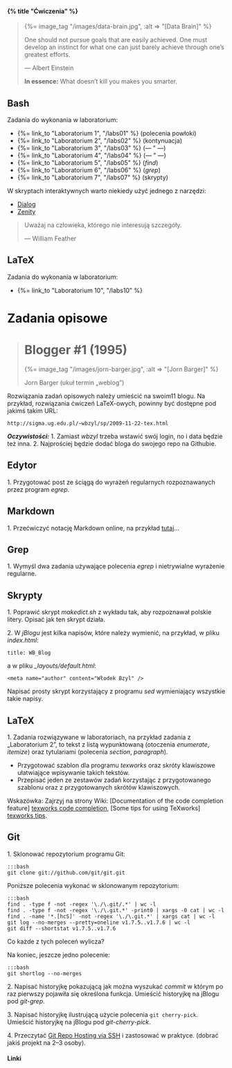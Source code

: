 #### {% title "Ćwiczenia" %}

<blockquote>
  {%= image_tag "/images/data-brain.jpg", :alt => "[Data Brain]" %}
  <p>
   One should not pursue goals that are easily achieved. One must
   develop an instinct for what one can just barely achieve through
   one’s greatest efforts.
  </p>
  <p class="author">— Albert Einstein</p>
  <p><b>In essence:</b> What doesn’t kill you makes you smarter.</p>
</blockquote>

<!---
   In the interests of clarity, it seemed necessary to constantly
   remind myself to pay not the slightest attention to the elegance of
   the presentation; I adhered conscientiously to the rule of the
   brilliant theoretician, Ludwig Boltzmann, to leave elegance to
   tailors and shoemakers.
   — Albert Einstein

Skrypty należy umieścić w repozytorium git. Nazwa repozytorium
dla konkretnego zestawu zadań powinna być jedna dla całej
grupy laboratoryjnej.

Dla użytkownika *wbzyl* zakładanie repozytorium „bare” z systemem
„wtewewte” może wyglądać tak:

    mkdir latex
    cd latex
    git init
    touch README.markdown
    # ... dodajemy pozostałe pliki z kodem/rozwiązaniem ...
    git add .
    git commit -m "gotowe"
    cd ..
    git clone --bare latex ~/public_git/latex.git
    rm -rf latex

Ponieważ repozytoria w katalogu **public_git** są publiczne,
każdy może je klonować (system „wte”):

    git clone git://sigma.ug.edu.pl/~wbzyl/latex.git

Ale właściciel repozytorium powinien klonować swoje repozytoria tak
(system „wtewewte”):

    git clone ssh://sigma.ug.edu.pl/~wbzyl/public_git/latex.git

Oczywiście tylko dla repozytoriów „wtewewte” można wykonać
polecenie *push*:

    cd latex
    # ... edytujemy jakiś plik ... dodajemy nowe pliki ...
    git add .
    git commit -m "nowa wersja"
    git push

-->

## Bash

Zadania do wykonania w laboratorium:

* {%= link_to "Laboratorium 1", "/labs01" %} (polecenia powłoki)
* {%= link_to "Laboratorium 2", "/labs02" %} (kontynuacja)
* {%= link_to "Laboratorium 3", "/labs03" %} (— " —)
* {%= link_to "Laboratorium 4", "/labs04" %} (— " —)
* {%= link_to "Laboratorium 5", "/labs05" %} (*find*)
* {%= link_to "Laboratorium 6", "/labs06" %} (*grep*)
* {%= link_to "Laboratorium 7", "/labs07" %} (skrypty)

W skryptach interaktywnych warto niekiedy użyć
jednego z narzędzi:

* [Dialog](http://en.wikipedia.org/wiki/Dialog_%28software%29)
* [Zenity](http://en.wikipedia.org/wiki/Zenity)


<blockquote>
  <p>Uważaj na człowieka, którego nie interesują szczegóły.
  </p>
  <p class="author">— William Feather</p>
</blockquote>

## LaTeX

Zadania do wykonania w laboratorium:

* {%= link_to "Laboratorium 10", "/labs10" %}

<!--

## Git

Zadania do wykonania w laboratorium:

* {%= link_to "Laboratorium 12", "/labs12" %} (praca w zespołach)
* {%= link_to "Laboratorium 13", "/labs13" %} (gałęzie, scalanie)

## Zaliczenia

Laboratoria 14, 15.

-->


# Zadania opisowe

<blockquote>
  <h1>Blogger #1 (1995)</h1>
  <p>{%= image_tag "/images/jorn-barger.jpg", :alt => "[Jorn Barger]" %}</p>
  <p class="author">Jorn Barger (ukuł termin „weblog”)</p>
</blockquote>

Rozwiązania zadań opisowych należy umieścić na swoim11 blogu.
Na przykład, rozwiązania ćwiczeń LaTeX-owych, powinny
być dostępne pod jakimś takim URL:

    http://sigma.ug.edu.pl/~wbzyl/sp/2009-11-22-tex.html

***Oczywistości:***
1\. Zamiast *wbzyl* trzeba wstawić swój login, no i data będzie też inna.
2\. Najprościej będzie dodać bloga do swojego repo na Githubie.


## Edytor

1\. Przygotować post ze ściągą do wyrażeń regularnych
rozpoznawanych przez program *egrep*.


## Markdown

1\. Przećwiczyć notację Markdown online, na przykład
[tutaj](http://joncom.be/experiments/markdown-editor/edit/)…


## Grep

1\. Wymyśl dwa zadania używające polecenia *egrep* i&nbsp;nietrywialne
wyrażenie regularne.


## Skrypty

1\. Poprawić skrypt *makedict.sh* z wykładu tak, aby rozpoznawał
polskie litery. Opisać jak ten skrypt działa.

2\. W *jBlogu* jest kilka napisów, które należy wymienić,
na przykład, w pliku *index.html*:

    title: WB_Blog

a w pliku *_layouts/default.html*:

    <meta name="author" content="Włodek Bzyl" />

Napisać prosty skrypt korzystający z programu *sed*
wymieniający wszystkie takie napisy.


## LaTeX

1\. Zadania rozwiązywane w laboratoriach, na przykład
zadania z „Laboratorium 2”, to tekst z listą wypunktowaną
(otoczenia *enumerate*, *itemize*)
oraz tytulariami (polecenia *section*, *paragraph*).

* Przygotować szablon dla programu *texworks* oraz
  skróty klawiszowe ułatwiające wpisywanie takich tekstów.
* Przepisać jeden ze zestawów
  zadań korzystając z przygotowanego szablonu oraz z
  przygotowanych skrótów klawiszowych.

Wskazówka: Zajrzyj na strony Wiki:
[Documentation of the code completion feature] [texworks code completion],
[Some tips for using TeXworks] [texworks tips].


## Git

1\. Sklonować repozytorium programu Git:

    :::bash
    git clone git://github.com/git/git.git

Poniższe polecenia wykonać w sklonowanym repozytorium:

    :::bash
    find . -type f -not -regex '\./\.git/.*' | wc -l
    find . -type f -not -regex '\./\.git.*' -print0 | xargs -0 cat | wc -l
    find . -name '*.[hcS]' -not -regex '\./\.git.*' | xargs cat | wc -l
    git log --no-merges --pretty=oneline v1.7.5..v1.7.6 | wc -l
    git diff --shortstat v1.7.5..v1.7.6

Co każde z tych poleceń wylicza?

Na koniec, jeszcze jedno polecenie:

    :::bash
    git shortlog --no-merges

2\. Napisać historyjkę pokazującą jak można
wyszukać *commit* w którym po raz pierwszy
pojawiła się określona funkcja.
Umieścić historyjkę na jBlogu pod *git-grep*.

3\. Napisać historyjkę ilustrującą użycie polecenia
`git cherry-pick`.
Umieścić historyjkę na jBlogu pod *git-cherry-pick*.

4\. Przeczytać [Git Repo Hosting via SSH](http://rfelix.com/2010/04/06/git-repo-hosting-via-ssh/)
i zastosować w praktyce. (dobrać jakiś projekt na 2–3 osoby).


#### Linki

[texworks tips]: http://code.google.com/p/texworks/wiki/TipsAndTricks "Tips and Tricks"
[texworks code completion]: http://code.google.com/p/texworks/wiki/CodeCompletion "Code completion"
